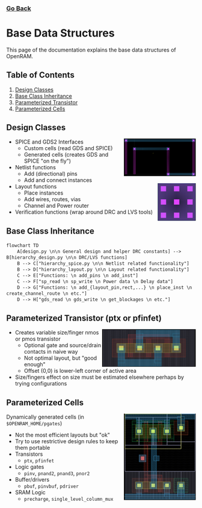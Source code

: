 ### [Go Back](./index.md#directory)

# Base Data Structures
This page of the documentation explains the base data structures of OpenRAM.



## Table of Contents
1. [Design Classes](#design-classes)
2. [Base Class Inheritance](#base-class-inheritance)
3. [Parameterized Transistor](#parameterized-transistor-ptx-or-pfinfet)
4. [Parameterized Cells](#parameterized-cells)



## Design Classes
<img align="right" height="100" src="../assets/images/base_data_structures/layout_1.png">

* SPICE and GDS2 Interfaces
    * Custom cells (read GDS and SPICE)
    * Generated cells (creates GDS and SPICE "on the fly")
* Netlist functions
    * Add (directional) pins
    * Add and connect instances
    <img align="right" height="100" src="../assets/images/base_data_structures/layout_2.png">
* Layout functions 
    * Place instances
    * Add wires, routes, vias
    * Channel and Power router
* Verification functions (wrap around DRC and LVS tools)



## Base Class Inheritance
```mermaid
flowchart TD
    A[design.py \n\n General design and helper DRC constants] --> B[hierarchy_design.py \n\n DRC/LVS functions]
    B --> C["hierarchy_spice.py \n\n Netlist related functionality"]
    B --> D["hierarchy_layout.py \n\n Layout related functionality"]
    C --> E["Functions: \n add_pins \n add_inst"]
    C --> F["sp_read \n sp_write \n Power data \n Delay data"]
    D --> G["Functions: \n add_{layout_pin,rect,...} \n place_inst \n create_channel_route \n etc."]
    D --> H["gds_read \n gds_write \n get_blockages \n etc."]
```



## Parameterized Transistor (ptx or pfinfet)
<img align="right" height="100" src="../assets/images/base_data_structures/transistor.png">

* Creates variable size/finger nmos or pmos transistor
    * Optional gate and source/drain contacts in naive way
    * Not optimal layout, but "good enough"
    * Offset (0,0) is lower-left corner of active area
* Size/fingers effect on size must be estimated elsewhere perhaps by trying configurations



## Parameterized Cells
<img align="right" height="230" src="../assets/images/base_data_structures/parameterized_cell.png">

Dynamically generated cells (in `$OPENRAM_HOME/pgates`)
* Not the most efficient layouts but "ok"
* Try to use restrictive design rules to keep them portable
* Transistors
    * `ptx`, `pfinfet`
* Logic gates
    *  `pinv`, `pnand2`, `pnand3`, `pnor2`
* Buffer/drivers
    * `pbuf`, `pinvbuf`, `pdriver`
* SRAM Logic
    * `precharge`, `single_level_column_mux`